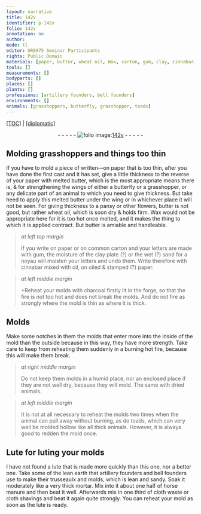 ```yaml
---
layout: narrative
title: 142v
identifier: p-142v
folio: 142v
annotation: no
author:
mode: tl
editor: GR8975 Seminar Participants
rights: Public Domain
materials: [paper, butter, wheat oil, Wax, carton, gum, clay, cinnabar, oil, charcoal, Lute, luting, earth, mortar, horse manure, cloth waste, cloth shavings, lute]
tools: []
measurements: []
bodyparts: []
places: []
plants: []
professions: [artillery founders, bell founders]
environments: []
animals: [grasshoppers, butterfly, grasshopper, toads]
---
```


<p><a href="{{ site.baseurl }}/translation/">[TOC]</a> | <a href="{{ site.baseurl }}/texts/p-142v_tc/">[diplomatic]</a></p><div class="folio" align="center">- - - - - <a href="http://gallica.bnf.fr/ark:/12148/btv1b10500001g/f290.image" target="_blank"><img src="https://cu-mkp.github.io/2017-workshop-edition/assets/photo-icon.png" alt="folio image: " style="display:inline-block; margin-bottom:-3px;"/>142v</a> - - - - - </div>  
  

## Molding <span class="al">grasshoppers</span> and things too thin

 
If you have to mold a piece of written—on <span class="m">paper</span> that is too thin, after you have done the first cast and it has set, give a little thickness to the reverse of your <span class="m">paper</span> with melted <span class="m">butter</span>, which is the most appropriate means there is, & for strengthening the wings of either a <span class="al">butterfly</span> or a <span class="al">grasshopper</span>, or any delicate part of an animal to which you need to give thickness. But take heed to apply this melted <span class="m">butter</span> under the wing or in whichever place it will not be seen. For giving thickness to a pansy or other flowers, <span class="m">butter</span> is not good, but rather <span class="m">wheat oil</span>, which is soon dry & holds firm. <span class="m">Wax</span> would not be appropriate here for it is too hot once melted, and it makes the thing to which it is applied contract. But <span class="m">butter</span> is amiable and handleable.
 
> *at left top margin*
> 
> 
> If you write on <span class="m">paper</span> or on common <span class="m">carton</span> and your letters are made with <span class="m">gum</span>, the moisture of the <span class="m">clay</span> plate (?) or the wet (?) sand for a noyau will moisten your letters <span class="sup">and</span> undo them. Write therefore with <span class="m">cinnabar</span> mixed with <span class="m">oil</span>, on oiled & stamped (?) <span class="m">paper</span>.
 
> *at left middle margin*
> 
> 
> \+Reheat your molds with <span class="m">charcoal</span> firstly lit in the forge, so that the fire is not too hot and does not break the molds. And do not fire as strongly where the mold is thin as where it is thick.
 
 
  

## Molds

 
Make some notches in them <span class="sup">the molds</span> that enter more into the inside of the mold than the outside because in this way, they have more strength. Take care to keep from reheating them suddenly in a burning hot fire, because this will make them break.
 
> *at right middle margin*
> 
> 
> Do not keep them <span class="sup">molds</span> in a humid place, nor an enclosed place if they are not well dry, because they will mold. The same with dried animals.
 
> *at left middle margin*
> 
> 
> It is not at all necessary to reheat the molds two times when the animal can pull away without burning, as do <span class="al">toads</span>, which can very well be molded hollow like all thick animals. However, it is always good to redden the mold once.
 
 
  

## <span class="m">Lute</span> for <span class="m">luting</span> your molds

 
I have not found a <span class="sup">lute</span> that is made more quickly than this one, nor a better one. Take some of the lean <span class="m">earth</span> that <span class="pro">artillery founders</span> and <span class="pro">bell founders</span> use to make their trusseaulx and molds, which is lean and sandy. Soak it moderately like a very thick <span class="m">mortar</span>. Mix into it about one half of <span class="m">horse manure</span> and then beat it well. Afterwards mix in one third of <span class="m">cloth waste</span> or <span class="m">cloth shavings</span> and beat it again quite strongly. You can reheat your mold as soon as the <span class="m">lute</span> is ready.
 
